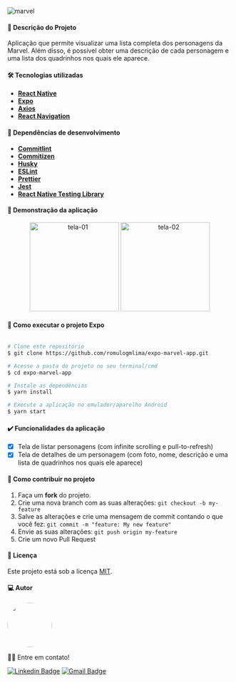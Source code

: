 ![marvel](https://github.com/romulogmlima/expo-marvel-app/assets/14766255/6e4b0f80-89d6-4554-b244-ac179d460f8a)

#### :large_blue_circle: Descrição do Projeto

Aplicação que permite visualizar uma lista completa dos personagens da Marvel. Além disso, é possível obter uma descrição de cada personagem e uma lista dos quadrinhos nos quais ele aparece.

#### 🛠 Tecnologias utilizadas

- **[React Native](https://reactnative.dev/)**
- **[Expo](https://expo.dev/)**
- **[Axios](https://axios-http.com/)**
- **[React Navigation](https://reactnavigation.org/)**

#### :wrench: Dependências de desenvolvimento

- **[Commitlint](https://commitlint.js.org/)**
- **[Commitizen](https://commitizen-tools.github.io/commitizen/)**
- **[Husky](https://typicode.github.io/husky/)**
- **[ESLint](https://eslint.org/)**
- **[Prettier](https://prettier.io/)**
- **[Jest](https://jestjs.io/pt-BR/)**
- **[React Native Testing Library](https://testing-library.com/docs/react-native-testing-library/intro/)**

#### :iphone: Demonstração da aplicação

<p align="center">
  <img alt="tela-01" src="https://github.com/romulogmlima/expo-marvel-app/assets/14766255/b2e2ed8e-83d7-4ffb-8e8c-975eb7aa672a" width="200px">

  <img alt="tela-02" src="https://github.com/romulogmlima/expo-marvel-app/assets/14766255/4e5504d5-a57e-4c39-af17-b7ca51311bcc" width="200px">  
</p>

#### 🚀 Como executar o projeto Expo

```bash

# Clone este repositório
$ git clone https://github.com/romulogmlima/expo-marvel-app.git

# Acesse a pasta do projeto no seu terminal/cmd
$ cd expo-marvel-app

# Instale as dependências
$ yarn install

# Execute a aplicação no emulador/aparelho Android
$ yarn start

```

#### :heavy_check_mark: Funcionalidades da aplicação

- [x] Tela de listar personagens (com infinite scrolling e pull-to-refresh)
- [x] Tela de detalhes de um personagem (com foto, nome, descrição e uma lista de quadrinhos nos quais ele aparece)

#### 💪 Como contribuir no projeto

1. Faça um **fork** do projeto.
2. Crie uma nova branch com as suas alterações: `git checkout -b my-feature`
3. Salve as alterações e crie uma mensagem de commit contando o que você fez: `git commit -m "feature: My new feature"`
4. Envie as suas alterações: `git push origin my-feature`
5. Crie um novo Pull Request

#### :page_facing_up: Licença

Este projeto está sob a licença [MIT](./LICENSE.md).

#### :computer: Autor

<img style="border-radius: 50%;" src="https://avatars.githubusercontent.com/u/14766255?v=4" width="100px;" alt=""/>

👋🏽 Entre em contato!

[![Linkedin Badge](https://img.shields.io/badge/-Rômulo-blue?style=flat-square&logo=Linkedin&logoColor=white&link=https://www.linkedin.com/in/romulogadelha/)](https://www.linkedin.com/in/romulogadelha/) [![Gmail Badge](https://img.shields.io/badge/-romulogadelhaml@gmail.com-c14438?style=flat-square&logo=Gmail&logoColor=white&link=mailto:romulogadelhaml@gmail.com)](mailto:romulogadelhaml@gmail.com)
